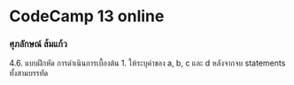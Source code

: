<h1>CodeCamp 13 online</h1>
<h3>ศุภลักษณ์ ส้มแก้ว</h3>


4.6. แบบฝึกหัด การดำเนินการเบื้องต้น
    1. ให้ระบุค่าของ a, b, c และ d หลังจากจบ statements ทั้งสามบรรทัด